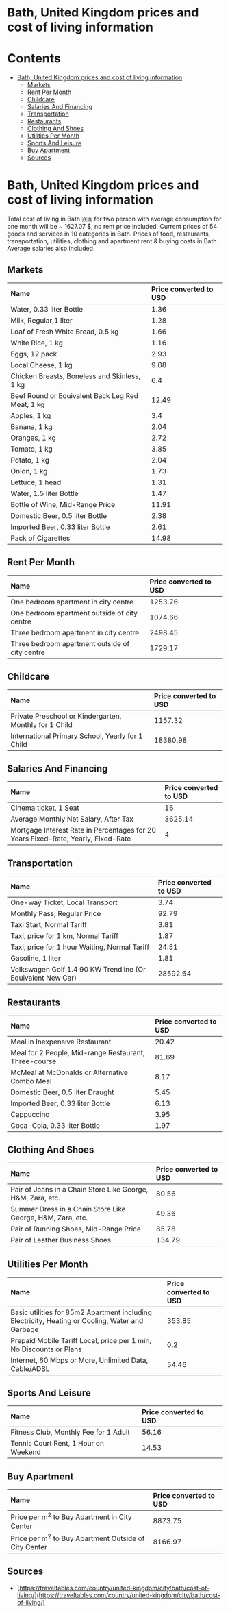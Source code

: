 
Bath, United Kingdom prices and cost of living information
==========================================================

Contents
========

* [Bath, United Kingdom prices and cost of living information](#bath-united-kingdom-prices-and-cost-of-living-information)
	* [Markets](#markets)
	* [Rent Per Month](#rent-per-month)
	* [Childcare](#childcare)
	* [Salaries And Financing](#salaries-and-financing)
	* [Transportation](#transportation)
	* [Restaurants](#restaurants)
	* [Clothing And Shoes](#clothing-and-shoes)
	* [Utilities Per Month](#utilities-per-month)
	* [Sports And Leisure](#sports-and-leisure)
	* [Buy Apartment](#buy-apartment)
	* [Sources](#sources)

# Bath, United Kingdom prices and cost of living information


Total cost of living in Bath 🇬🇧 for two person with average consumption for one month will be ~ 1627.07 $, no rent price
 included. Current prices of 54 goods and services in 10 categories  in Bath. Prices of food, restaurants, 
transportation, utilities, clothing and apartment rent & buying costs in Bath. Average salaries also included.
## Markets

|Name|Price converted to USD|
| :--- | :--- |
|Water, 0.33 liter Bottle|1.36|
|Milk, Regular,1 liter|1.28|
|Loaf of Fresh White Bread, 0.5 kg|1.66|
|White Rice, 1 kg|1.16|
|Eggs, 12 pack|2.93|
|Local Cheese, 1 kg|9.08|
|Chicken Breasts, Boneless and Skinless, 1 kg|6.4|
|Beef Round or Equivalent Back Leg Red Meat, 1 kg |12.49|
|Apples, 1 kg|3.4|
|Banana, 1 kg|2.04|
|Oranges, 1 kg|2.72|
|Tomato, 1 kg|3.85|
|Potato, 1 kg|2.04|
|Onion, 1 kg|1.73|
|Lettuce, 1 head|1.31|
|Water, 1.5 liter Bottle|1.47|
|Bottle of Wine, Mid-Range Price|11.91|
|Domestic Beer, 0.5 liter Bottle|2.38|
|Imported Beer, 0.33 liter Bottle|2.61|
|Pack of Cigarettes|14.98|
  

## Rent Per Month

|Name|Price converted to USD|
| :--- | :--- |
|One bedroom apartment in city centre|1253.76|
|One bedroom apartment outside of city centre|1074.66|
|Three bedroom apartment in city centre|2498.45|
|Three bedroom apartment outside of city centre|1729.17|
  

## Childcare

|Name|Price converted to USD|
| :--- | :--- |
|Private Preschool or Kindergarten, Monthly for 1 Child|1157.32|
|International Primary School, Yearly for 1 Child|18380.98|
  

## Salaries And Financing

|Name|Price converted to USD|
| :--- | :--- |
|Cinema ticket, 1 Seat|16|
|Average Monthly Net Salary, After Tax|3625.14|
|Mortgage Interest Rate in Percentages for 20 Years Fixed-Rate, Yearly, Fixed-Rate|4|
  

## Transportation

|Name|Price converted to USD|
| :--- | :--- |
|One-way Ticket, Local Transport|3.74|
|Monthly Pass, Regular Price|92.79|
|Taxi Start, Normal Tariff|3.81|
|Taxi, price for 1 km, Normal Tariff|1.87|
|Taxi, price for 1 hour Waiting, Normal Tariff|24.51|
|Gasoline, 1 liter|1.81|
|Volkswagen Golf 1.4 90 KW Trendline (Or Equivalent New Car)|28592.64|
  

## Restaurants

|Name|Price converted to USD|
| :--- | :--- |
|Meal in Inexpensive Restaurant|20.42|
|Meal for 2 People, Mid-range Restaurant, Three-course|81.69|
|McMeal at McDonalds or Alternative Combo Meal|8.17|
|Domestic Beer, 0.5 liter Draught|5.45|
|Imported Beer, 0.33 liter Bottle|6.13|
|Cappuccino|3.95|
|Coca-Cola, 0.33 liter Bottle|1.97|
  

## Clothing And Shoes

|Name|Price converted to USD|
| :--- | :--- |
|Pair of Jeans in a Chain Store Like George, H&M, Zara, etc.|80.56|
|Summer Dress in a Chain Store Like George, H&M, Zara, etc.|49.36|
|Pair of Running Shoes, Mid-Range Price|85.78|
|Pair of Leather Business Shoes|134.79|
  

## Utilities Per Month

|Name|Price converted to USD|
| :--- | :--- |
|Basic utilities for 85m2 Apartment including Electricity, Heating or Cooling, Water and Garbage|353.85|
|Prepaid Mobile Tariff Local, price per 1 min, No Discounts or Plans|0.2|
|Internet, 60 Mbps or More, Unlimited Data, Cable/ADSL|54.46|
  

## Sports And Leisure

|Name|Price converted to USD|
| :--- | :--- |
|Fitness Club, Monthly Fee for 1 Adult|56.16|
|Tennis Court Rent, 1 Hour on Weekend|14.53|
  

## Buy Apartment

|Name|Price converted to USD|
| :--- | :--- |
|Price per m<sup>2</sup> to Buy Apartment in City Center|8873.75|
|Price per m<sup>2</sup> to Buy Apartment Outside of City Center|8166.97|
  

## Sources

- [https://traveltables.com/country/united-kingdom/city/bath/cost-of-living/](https://traveltables.com/country/united-kingdom/city/bath/cost-of-living/)
